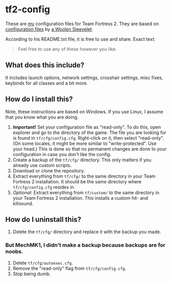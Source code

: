 # tf2-config

These are [my](https://steamcommunity.com/id/mechmk1/) configuration files for Team Fortress 2. They are based on [configuration files](https://www.youtube.com/watch?v=cRGW4a1K_Io) by [a Woolen Sleevelet](https://www.youtube.com/channel/UCIKlNynwbTJVNH2M8i9yGhw).

According to his README.txt file, it is free to use and share. Exact text:
> Feel free to use any of these however you like.

## What does this include?
It includes launch options, network settings, crosshair settings, misc fixes, keybinds for all classes and a bit more.

## How do I install this?

Note, these instructions are based on Windows. If you use Linux, I assume that you know what you are doing.

1. **Important!** Set your configuration file as "read-only". To do this, open explorer and go to the directory of the game. The file you are looking for is found in `tf/cfg/config.cfg`. Right-click on it, then select "read-only". (On some locales, it might be more similar to "write-protected". Use your head.) This is done so that no permanent changes are done to your configuration in case you don't like the config.
2. Create a backup of the `tf/cfg/` directory. This only matters if you already use custom scripts.
3. Download or clone the repository.
4. Extract everything from `tf/cfg/` to the same directory in your Team Fortress 2 installation. It should be the same directory where `tf/cfg/config.cfg` resides in.
5. *Optional:* Extract everything from `tf/custom/` to the same directory in your Team Fortress 2 installation. This installs a custom hit- and killsound.

## How do I uninstall this?

1. Delete the `tf/cfg/` directory and replace it with the backup you made.

### But MechMK1, I didn't make a backup because backups are for noobs.

1. Delete `tf/cfg/autoexec.cfg`.
2. Remove the "read-only" flag from `tf/cfg/config.cfg`.
3. Stop being dumb.
